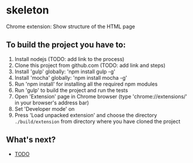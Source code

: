 # skeleton
Chrome extension: Show structure of the HTML page

## To build the project you have to:

1.  Install nodejs (TODO: add link to the process)
2.  Clone this project from github.com (TODO: add link and steps)
4.  Install 'gulp' globally: 'npm install gulp -g'
5.  Install 'mocha' globally: 'npm install mocha -g'
6.  Run 'npm install' for installing all the required npm modules
7.  Run 'gulp' to build the project and run the tests
8.  Open 'Extension' page in Chrome browser (type 'chrome://extensions/' in your browser's address bar)
9.  Set 'Developer mode' on
10. Press 'Load unpacked extension' and choose the directory `./build/extension` from directory where you have cloned the project

## What's next?

- [TODO](https://github.com/Auxoft/skeleton/blob/master/docs/tasks.md)

